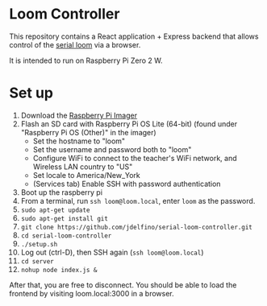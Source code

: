 # Loom Controller

This repository contains a React application + Express backend that allows control of 
the [serial loom](https://dl.acm.org/doi/10.1145/3411764.3445750) via a browser.

It is intended to run on Raspberry Pi Zero 2 W. 

# Set up

1. Download the [Raspberry Pi Imager](https://www.raspberrypi.com/software/)
2. Flash an SD card with Raspberry Pi OS Lite (64-bit) (found under "Raspberry Pi OS (Other)" in the imager)
   * Set the hostname to "loom"
   * Set the username and password both to "loom"
   * Configure WiFi to connect to the teacher's WiFi network, and Wireless LAN country to "US"
   * Set locale to America/New_York
   * (Services tab) Enable SSH with password authentication
3. Boot up the raspberry pi
4. From a terminal, run `ssh loom@loom.local`, enter `loom` as the password.
5. `sudo apt-get update`
6. `sudo apt-get install git`
7. `git clone https://github.com/jdelfino/serial-loom-controller.git`
8. `cd serial-loom-controller`
9. `./setup.sh`
10. Log out (ctrl-D), then SSH again (`ssh loom@loom.local`)
10. `cd server`
11. `nohup node index.js &`

After that, you are free to disconnect. You should be able to load the frontend by visiting loom.local:3000 in a browser.
